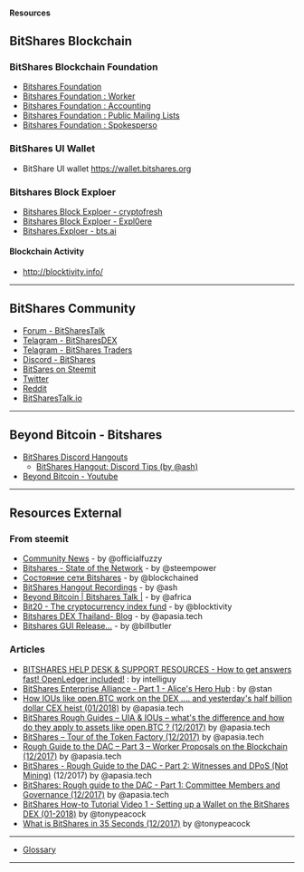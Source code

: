 #### Resources

## BitShares Blockchain 

### BitShares Blockchain Foundation

- [Bitshares Foundation](http://www.bitshares.foundation/)
- [Bitshares Foundation : Worker](http://www.bitshares.foundation/worker)
- [Bitshares Foundation : Accounting](http://www.bitshares.foundation/accounting)
- [Bitshares Foundation : Public Mailing Lists](http://lists.bitshares.foundation/listinfo)
- [Bitshares Foundation : Spokesperso](http://www.bitshares.foundation/spokesperson)

### BitShares UI Wallet
- BitShare UI wallet <https://wallet.bitshares.org>

### Bitshares Block Exploer

- [Bitshares Block Exploer - cryptofresh](https://www.cryptofresh.com/)
- [Bitshares Block Exploer - Expl0ere](http://bitshares-explorer.io/#/dashboard)
- [Bitshares.Exploer - bts.ai](https://bts.ai/)

#### Blockchain Activity
- http://blocktivity.info/

***

## BitShares Community

- [Forum - BitSharesTalk](https://bitsharestalk.org/)
- [Telagram - BitSharesDEX](https://t.me/BitSharesDEX)
- [Telagram - BitShares Traders](https://t.me/BitShares_Traders)
- [Discord - BitShares](https://discord.gg/GsjQfAJ)
- [BitSares on Steemit](https://steemit.com/trending/bitshares)
- [Twitter](https://twitter.com/bitshares)
- [Reddit](https://www.reddit.com/r/BitShares/)
- [BitSharesTalk.io](https://bitsharestalk.io/forums)

***

## Beyond Bitcoin - Bitshares

- [BitShares Discord Hangouts](https://discord.gg/RPJEsGp)
   - [BitShares Hangout: Discord Tips (by @ash)](https://steemit.com/bitshares/@ash/bitshares-hangout-discord-tips)
- [Beyond Bitcoin - Youtube](https://www.youtube.com/channel/UCBZ9iWWNViVCips2ACk_ckQ)

***
## Resources External

### From steemit

- [Community News](https://steemit.com/@officialfuzzy) - by @officialfuzzy
- [Bitshares - State of the Network](https://steemit.com/@steempower) - by @steempower
- [Состояние сети Bitshares](https://steemit.com/@blockchained) - by @blockchained
- [BitShares Hangout Recordings](https://steemit.com/@ash) - by @ash
- [Beyond Bitcoin | Bitshares Talk |](https://steemit.com/@africa) - by @africa
- [Bit20 - The cryptocurrency index fund](https://steemit.com/@blocktivity) - by @blocktivity
- [Bitshares DEX Thailand- Blog](https://steemit.com/@apasia.tech) - by @apasia.tech
- [Bitshares GUI Release...](https://steemit.com/@billbutler) - by @billbutler


### Articles

- [BITSHARES HELP DESK & SUPPORT RESOURCES - How to get answers fast! OpenLedger included!](https://steemit.com/bitshares/@intelliguy/bitshares-help-desk-and-support-resources-how-to-get-answers-fast-openledger-included) : by intelliguy
- [BitShares Enterprise Alliance - Part 1 - Alice's Hero Hub](https://steemit.com/bitshares/@stan/bitshares-enterprise-alliance-part-1-alice-s-hero-hub) : by @stan
- [How IOUs like open.BTC work on the DEX .... and yesterday's half billion dollar CEX heist (01/2018)](https://steemit.com/bitshares/@apasia.tech/how-ious-like-open-btc-work-on-the-dex-and-yesterday-s-half-billion-dollar-cex-heist) by @apasia.tech
- [BitShares Rough Guides – UIA & IOUs – what's the difference and how do they apply to assets like open.BTC ? (12/2017)](https://steemit.com/bitshares/@apasia.tech/bitshares-rough-guides-uia-and-ious-whats-the-difference-and-how-do-they-apply-to-assets-like-open-btc) by @apasia.tech
- [BitShares – Tour of the Token Factory (12/2017)](https://steemit.com/bitshares/@apasia.tech/bitshares-tour-of-the-token-factory) by @apasia.tech
- [Rough Guide to the DAC – Part 3 – Worker Proposals on the Blockchain (12/2017)](https://steemit.com/bitshares/@apasia.tech/rough-guide-to-the-dac-part-3-worker-proposals-on-the-blockchain) by @apasia.tech
- [BitShares - Rough Guide to the DAC - Part 2: Witnesses and DPoS (Not Mining)](https://steemit.com/bitshares/@apasia.tech/bitshares-rough-guide-to-the-dac-part-2-witnesses-and-dpos-not-mining) (12/2017) by @apasia.tech
- [BitShares: Rough guide to the DAC - Part 1: Committee Members and Governance (12/2017)](https://steemit.com/bitshares/@apasia.tech/bitshares-rough-guide-to-the-dac-part-1-committee-members-and-governance) by @apasia.tech
- [BitShares How-to Tutorial Video 1 - Setting up a Wallet on the BitShares DEX (01-2018)](https://steemit.com/bitshares/@tonypeacock/bitshares-how-to-tutorial-video-1-setting-up-a-wallet-on-the-bitshares-dex) by @tonypeacock
- [What is BitShares in 35 Seconds (12/2017)](https://steemit.com/bitshares/@tonypeacock/what-is-bitshares-in-35-seconds) by @tonypeacock

***

- [Glossary](../glossary/glossary.md#glossary)

***
